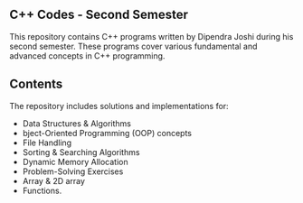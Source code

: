 ## C++ Codes - Second Semester

This repository contains C++ programs written by Dipendra Joshi during his second semester. These programs cover various fundamental and advanced concepts in C++ programming.
## Contents
The repository includes solutions and implementations for:
* Data Structures & Algorithms
* bject-Oriented Programming (OOP) concepts
* File Handling
* Sorting & Searching Algorithms
* Dynamic Memory Allocation
* Problem-Solving Exercises
* Array & 2D array
* Functions.

